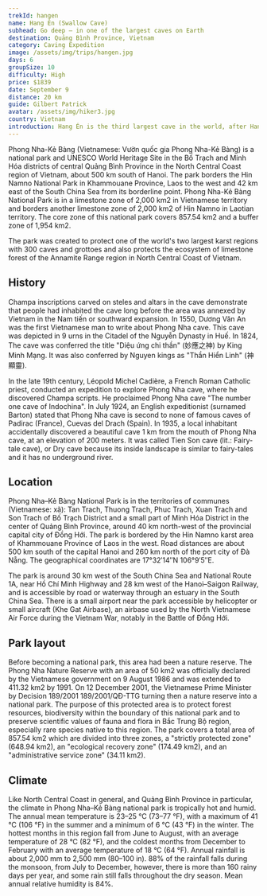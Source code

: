 ```yaml
---
trekId: hangen
name: Hang Én (Swallow Cave)
subhead: Go deep — in one of the largest caves on Earth
destination: Quảng Bình Province, Vietnam
category: Caving Expedition
image: /assets/img/trips/hangen.jpg
days: 6
groupSize: 10
difficulty: High
price: $1839
date: September 9
distance: 20 km
guide: Gilbert Patrick
avatar: /assets/img/hiker3.jpg
country: Vietnam
introduction: Hang Én is the third largest cave in the world, after Hang Sơn Đoòng in the same national park, and Deer Cave in Malaysia. The cave has its own jungle, waters, beach, and climate. There are three known entrances to Hang Én.
---
```


Phong Nha-Kẻ Bàng (Vietnamese: Vườn quốc gia Phong Nha-Kẻ Bàng) is a national park and UNESCO World Heritage Site in the Bố Trạch and Minh Hóa districts of central Quảng Bình Province in the North Central Coast region of Vietnam, about 500 km south of Hanoi. The park borders the Hin Namno National Park in Khammouane Province, Laos to the west and 42 km east of the South China Sea from its borderline point. Phong Nha-Kẻ Bàng National Park is in a limestone zone of 2,000 km2 in Vietnamese territory and borders another limestone zone of 2,000 km2 of Hin Namno in Laotian territory. The core zone of this national park covers 857.54 km2 and a buffer zone of 1,954 km2.

The park was created to protect one of the world's two largest karst regions with 300 caves and grottoes and also protects the ecosystem of limestone forest of the Annamite Range region in North Central Coast of Vietnam.

## History

Champa inscriptions carved on steles and altars in the cave demonstrate that people had inhabited the cave long before the area was annexed by Vietnam in the Nam tiến or southward expansion. In 1550, Dương Văn An was the first Vietnamese man to write about Phong Nha cave. This cave was depicted in 9 urns in the Citadel of the Nguyễn Dynasty in Huế. In 1824, The cave was conferred the title "Diệu ứng chi thần" (妙應之神) by King Minh Mạng. It was also conferred by Nguyen kings as "Thần Hiển Linh" (神顯靈).

In the late 19th century, Léopold Michel Cadière, a French Roman Catholic priest, conducted an expedition to explore Phong Nha cave, where he discovered Champa scripts. He proclaimed Phong Nha cave "The number one cave of Indochina". In July 1924, an English expeditionist (surnamed Barton) stated that Phong Nha cave is second to none of famous caves of Padirac (France), Cuevas del Drach (Spain). In 1935, a local inhabitant accidentally discovered a beautiful cave 1 km from the mouth of Phong Nha cave, at an elevation of 200 meters. It was called Tien Son cave (lit.: Fairy-tale cave), or Dry cave because its inside landscape is similar to fairy-tales and it has no underground river.

## Location

Phong Nha–Kẻ Bàng National Park is in the territories of communes (Vietnamese: xã): Tan Trach, Thuong Trach, Phuc Trach, Xuan Trach and Son Trach of Bố Trạch District and a small part of Minh Hóa District in the center of Quảng Bình Province, around 40 km north-west of the provincial capital city of Đồng Hới. The park is bordered by the Hin Namno karst area of Khammouane Province of Laos in the west. Road distances are about 500 km south of the capital Hanoi and 260 km north of the port city of Đà Nẵng. The geographical coordinates are 17°32′14″N 106°9′5″E.

The park is around 30 km west of the South China Sea and National Route 1A, near Hồ Chí Minh Highway and 28 km west of the Hanoi–Saigon Railway, and is accessible by road or waterway through an estuary in the South China Sea. There is a small airport near the park accessible by helicopter or small aircraft (Khe Gat Airbase), an airbase used by the North Vietnamese Air Force during the Vietnam War, notably in the Battle of Đồng Hới.

## Park layout

Before becoming a national park, this area had been a nature reserve. The Phong Nha Nature Reserve with an area of 50 km2 was officially declared by the Vietnamese government on 9 August 1986 and was extended to 411.32 km2 by 1991. On 12 December 2001, the Vietnamese Prime Minister by Decision 189/2001 189/2001/QĐ-TTG turning then a nature reserve into a national park. The purpose of this protected area is to protect forest resources, biodiversity within the boundary of this national park and to preserve scientific values of fauna and flora in Bắc Trung Bộ region, especially rare species native to this region. The park covers a total area of 857.54 km2 which are divided into three zones, a "strictly protected zone" (648.94 km2), an "ecological recovery zone" (174.49 km2), and an "administrative service zone" (34.11 km2).

## Climate

Like North Central Coast in general, and Quảng Bình Province in particular, the climate in Phong Nha–Kẻ Bàng national park is tropically hot and humid. The annual mean temperature is 23–25 °C (73–77 °F), with a maximum of 41 °C (106 °F) in the summer and a minimum of 6 °C (43 °F) in the winter. The hottest months in this region fall from June to August, with an average temperature of 28 °C (82 °F), and the coldest months from December to February with an average temperature of 18 °C (64 °F). Annual rainfall is about 2,000 mm to 2,500 mm (80–100 in). 88% of the rainfall falls during the monsoon, from July to December, however, there is more than 160 rainy days per year, and some rain still falls throughout the dry season. Mean annual relative humidity is 84%.
